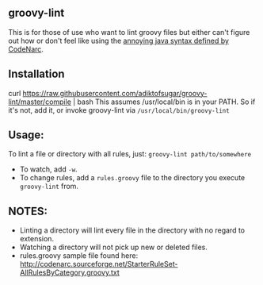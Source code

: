 groovy-lint
---

This is for those of use who want to lint groovy files but either can't figure out how or don't feel like using the [annoying java syntax defined by CodeNarc](http://codenarc.sourceforge.net/codenarc-command-line.html).

Installation
---
curl https://raw.githubusercontent.com/adiktofsugar/groovy-lint/master/compile | bash
This assumes /usr/local/bin is in your PATH. So if it's not, add it, or invoke groovy-lint via `/usr/local/bin/groovy-lint`

Usage:
---

To lint a file or directory with all rules, just:
`groovy-lint path/to/somewhere`

- To watch, add `-w`.
- To change rules, add a `rules.groovy` file to the directory you execute `groovy-lint` from.

NOTES:
---
- Linting a directory will lint every file in the directory with no regard to extension.
- Watching a directory will not pick up new or deleted files.
- rules.groovy sample file found here: http://codenarc.sourceforge.net/StarterRuleSet-AllRulesByCategory.groovy.txt
